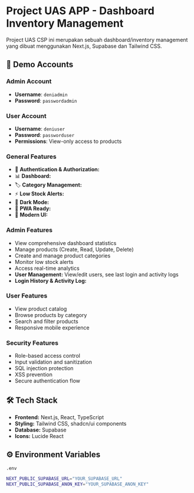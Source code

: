 # Project UAS APP - Dashboard Inventory Management

Project UAS CSP ini merupakan sebuah dashboard/inventory management yang dibuat menggunakan Next.js, Supabase dan Tailwind CSS.


## 👤 Demo Accounts

### Admin Account
- **Username**: `deniadmin`
- **Password**: `passwordadmin`

### User Account
- **Username**: `deniuser`
- **Password**: `passworduser`
- **Permissions**: View-only access to products

### General Features
- 🔐 **Authentication & Authorization:**
- 📊 **Dashboard:** 
- 🏷️ **Category Management:** 
- ⚡ **Low Stock Alerts:** 
- 🌙 **Dark Mode:** 
- 📱 **PWA Ready:** 
- 🎨 **Modern UI:** 

### Admin Features
- View comprehensive dashboard statistics
- Manage products (Create, Read, Update, Delete)
- Create and manage product categories
- Monitor low stock alerts
- Access real-time analytics
- **User Management:** View/edit users, see last login and activity logs
- **Login History & Activity Log:** 

### User Features
- View product catalog
- Browse products by category
- Search and filter products
- Responsive mobile experience

### Security Features
- Role-based access control
- Input validation and sanitization
- SQL injection protection
- XSS prevention
- Secure authentication flow

## 🛠️ Tech Stack
- **Frontend:** Next.js, React, TypeScript
- **Styling:** Tailwind CSS, shadcn/ui components
- **Database:** Supabase
- **Icons:** Lucide React

## ⚙️ Environment Variables

`.env` 
```bash
NEXT_PUBLIC_SUPABASE_URL="YOUR_SUPABASE_URL"
NEXT_PUBLIC_SUPABASE_ANON_KEY="YOUR_SUPABASE_ANON_KEY"
```
